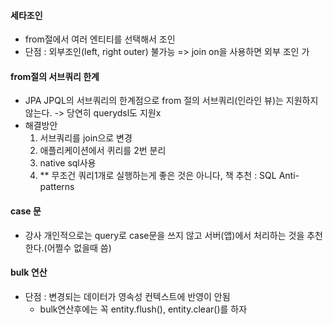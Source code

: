 #### 세타조인
- from절에서 여러 엔티티를 선택해서 조인
- 단점 : 외부조인(left, right outer) 불가능 => join on을 사용하면 외부 조인 가

#### from절의 서브쿼리 한계
- JPA JPQL의 서브쿼리의 한계점으로 from 절의 서브쿼리(인라인 뷰)는 지원하지 않는다. -> 당연히 querydsl도 지원x
- 해결방안
  1. 서브쿼리를 join으로 변경
  2. 애플리케이션에서 퀴리를 2번 분리
  3. native sql사용
  4. ** 무조건 쿼리1개로 실행하는게 좋은 것은 아니다, 책 추천 : SQL Anti-patterns

#### case 문
- 강사 개인적으로는 query로 case문을 쓰지 않고 서버(앱)에서 처리하는 것을 추천한다.(어쩔수 없을때 씀) 

#### bulk 연산
- 단점 : 변경되는 데이터가 영속성 컨텍스트에 반영이 안됨
  - bulk연산후에는 꼭 entity.flush(), entity.clear()를 하자
